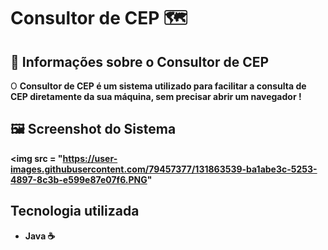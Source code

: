 # Consultor de CEP 🗺️

## 🔖 Informações sobre o Consultor de CEP

<t1> O <Strong> Consultor de CEP <Strong/> é um sistema utilizado para facilitar a consulta de CEP diretamente da sua máquina, sem precisar abrir um navegador ! <t1/>
<br/>
  
## 🖼 Screenshot do Sistema <br/>
  
<img src = "https://user-images.githubusercontent.com/79457377/131863539-ba1abe3c-5253-4897-8c3b-e599e87e07f6.PNG" </img>

## Tecnologia utilizada <br/>
  * Java ☕
